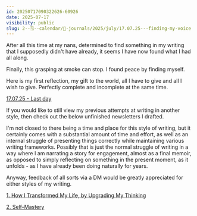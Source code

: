 ```yaml
---
id: 20250717090322626-60926
date: 2025-07-17
visibility: public
slug: 2--🗓️--calendar/📘-journals/2025/july/17.07.25---finding-my-voice
---
```

After all this time at my nans, determined to find something in my writing that I supposedly didn't have already, it seems I have now found what I had all along.

Finally, this grasping at smoke can stop. I found peace by finding myself.

Here is my first reflection, my gift to the world, all I have to give and all I wish to give. Perfectly complete and incomplete at the same time.

[17.07.25 - Last day](/2--🗓️--Calendar/📘-Journals/2025/July/17.07.25---Last-day)


If you would like to still view my previous attempts at writing in another style, then check out the below unfinished newsletters I drafted.

I'm not closed to there being a time and place for this style of writing, but it certainly comes with a substantial amount of time and effort, as well as an internal struggle of presenting things correctly while maintaining various writing frameworks. Possibly that is just the normal struggle of writing in a way where I am narrating a story for engagement, almost as a final memoir, as opposed to simply reflecting on something in the present moment, as it unfolds - as I have already been doing naturally for years.

Anyway, feedback of all sorts via a DM would be greatly appreciated for either styles of my writing.

[1. How I Transformed My Life, by Upgrading My Thinking](/2--🗓️--Calendar/✉️-Newsletters/1.-How-I-Transformed-My-Life,-by-Upgrading-My-Thinking)

[2. Self-Mastery](/2--🗓️--Calendar/✉️-Newsletters/2.-Self-Mastery)
